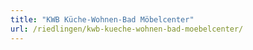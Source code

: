 ```yaml
---
title: "KWB Küche-Wohnen-Bad Möbelcenter"
url: /riedlingen/kwb-kueche-wohnen-bad-moebelcenter/
---
```

